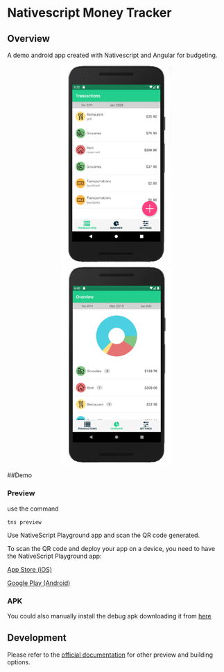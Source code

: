 # Nativescript Money Tracker

## Overview
A demo android app created with Nativescript and Angular for budgeting.

<p align="center">
<img src="https://github.com/tommaso-sebastianelli/ns-money-tracker/blob/master/screenshots/screen_1.png" width="256"><a>     </a><img src="https://github.com/tommaso-sebastianelli/ns-money-tracker/blob/master/screenshots/screen_2.png" width="256">
</p>

##Demo

### Preview

use the command

    tns preview

Use NativeScript Playground app and scan the QR code generated.

To scan the QR code and deploy your app on a device, you need to have the NativeScript Playground app:

[App Store (iOS)](https://itunes.apple.com/us/app/nativescript-playground/id1263543946?mt=8&ls=1)

[Google Play (Android)](https://play.google.com/store/apps/details?id=org.nativescript.play)

### APK

You could also manually install the debug apk downloading it from [here](https://github.com/tommaso-sebastianelli/ns-money-tracker/blob/master/ns-money-tracker.debug.apk)

## Development

Please refer to the [official documentation](https://docs.nativescript.org/angular/start/introduction) for other preview and building options.